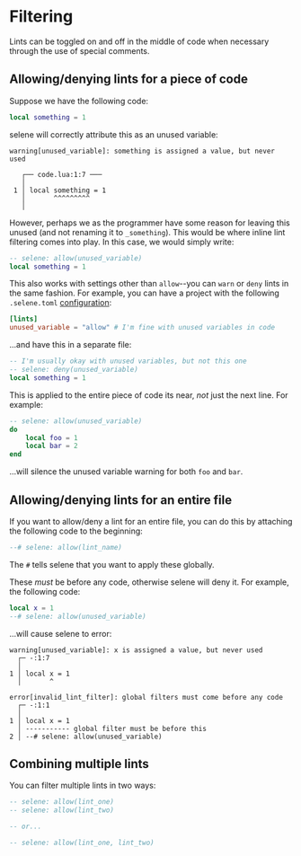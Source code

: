 # Filtering
Lints can be toggled on and off in the middle of code when necessary through the use of special comments.

## Allowing/denying lints for a piece of code
Suppose we have the following code:

```lua
local something = 1
```

selene will correctly attribute this as an unused variable:

```
warning[unused_variable]: something is assigned a value, but never used

   ┌── code.lua:1:7 ───
   │
 1 │ local something = 1
   │       ^^^^^^^^^
   │
```

However, perhaps we as the programmer have some reason for leaving this unused (and not renaming it to `_something`). This would be where inline lint filtering comes into play. In this case, we would simply write:

```lua
-- selene: allow(unused_variable)
local something = 1
```

This also works with settings other than `allow`--you can `warn` or `deny` lints in the same fashion. For example, you can have a project with the following `.selene.toml` [configuration](./configuration.md):

```toml
[lints]
unused_variable = "allow" # I'm fine with unused variables in code
```

...and have this in a separate file:

```lua
-- I'm usually okay with unused variables, but not this one
-- selene: deny(unused_variable)
local something = 1
```

This is applied to the entire piece of code its near, *not* just the next line. For example:

```lua
-- selene: allow(unused_variable)
do
    local foo = 1
    local bar = 2
end
```

...will silence the unused variable warning for both `foo` and `bar`.

## Allowing/denying lints for an entire file
If you want to allow/deny a lint for an entire file, you can do this by attaching the following code to the beginning:

```lua
--# selene: allow(lint_name)
```

The `#` tells selene that you want to apply these globally.

These *must* be before any code, otherwise selene will deny it. For example, the following code:

```lua
local x = 1
--# selene: allow(unused_variable)
```

...will cause selene to error:

```
warning[unused_variable]: x is assigned a value, but never used
  ┌─ -:1:7
  │
1 │ local x = 1
  │       ^

error[invalid_lint_filter]: global filters must come before any code
  ┌─ -:1:1
  │
1 │ local x = 1
  │ ----------- global filter must be before this
2 │ --# selene: allow(unused_variable)
```

## Combining multiple lints

You can filter multiple lints in two ways:
```lua
-- selene: allow(lint_one)
-- selene: allow(lint_two)

-- or...

-- selene: allow(lint_one, lint_two)
```
